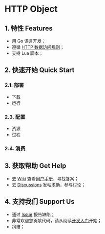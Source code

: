 # HTTP Object

## 1. 特性 Features

- 用 Go 语言开发；
- 遵循 [HTTP 数据访问规则][1]；
- 支持 Lua 脚本；

## 2. 快速开始 Quick Start

### 2.1. 部署

- 下载
- 运行

### 2.3. 配置

- 资源
- 过程

### 2.4. 消费

## 3. 获取帮助 Get Help

- 去 [Wiki][2] 查看[用户手册][3]，寻找答案；
- 去 [Discussions][6] 发帖求助，参与讨论；

## 4. 支持我们 Support Us

- 通过 [Issue][5] 报告缺陷；
- 非常欢迎您贡献代码，请从阅读[开发入门][4]开始；
- 捐赠；

[1]: https://github.com/jialo-dev/http-data-access-rule
[2]: https://github.com/jialo-dev/http-object/wiki
[3]: https://github.com/jialo-dev/http-object/wiki/user-manual
[4]: https://github.com/jialo-dev/http-object/wiki/developer-getting-started
[5]: https://github.com/jialo-dev/http-object/issues
[6]: https://github.com/jialo-dev/http-object/discussions

<!--

## 5. 概述 Overview

这是一个作为服务存在的对象，您可以：

- 用 RESTful 方式配置它的属性和方法，使其成为您需要的任何服务。
- 用 RESTful 方式消费服务。

This is an object that exists as a service. You can configure its properties and methods in a RESTful way to make it any service you need.
-->
